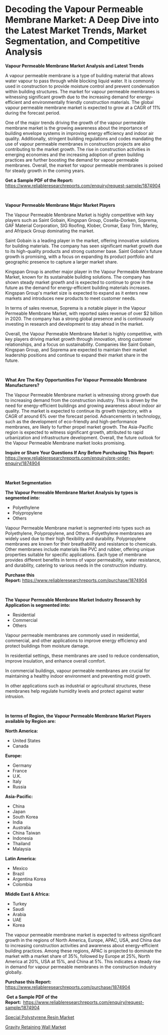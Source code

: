 <p><h1>Decoding the Vapour Permeable Membrane Market: A Deep Dive into the Latest Market Trends, Market Segmentation, and Competitive Analysis</h1></p><p><strong>Vapour Permeable Membrane Market Analysis and Latest Trends</strong></p>
<p><p>A vapour permeable membrane is a type of building material that allows water vapour to pass through while blocking liquid water. It is commonly used in construction to provide moisture control and prevent condensation within building structures. The market for vapour permeable membranes is witnessing significant growth due to the increasing demand for energy-efficient and environmentally friendly construction materials. The global vapour permeable membrane market is expected to grow at a CAGR of 11% during the forecast period.</p><p>One of the major trends driving the growth of the vapour permeable membrane market is the growing awareness about the importance of building envelope systems in improving energy efficiency and indoor air quality. Additionally, stringent building regulations and codes mandating the use of vapour permeable membranes in construction projects are also contributing to the market growth. The rise in construction activities in emerging economies and the increasing adoption of green building practices are further boosting the demand for vapour permeable membranes. Overall, the market for vapour permeable membranes is poised for steady growth in the coming years.</p></p>
<p><strong>Get a Sample PDF of the Report:&nbsp;</strong> <a href="https://www.reliableresearchreports.com/enquiry/request-sample/1874904">https://www.reliableresearchreports.com/enquiry/request-sample/1874904</a></p>
<p>&nbsp;</p>
<p><strong>Vapour Permeable Membrane Major Market Players</strong></p>
<p><p>The Vapour Permeable Membrane Market is highly competitive with key players such as Saint Gobain, Kingspan Group, Cosella-Dorken, Soprema, GAF Material Corporation, SIG Roofing, Klober, Cromar, Easy Trim, Marley, and Afripack Group dominating the market.</p><p>Saint Gobain is a leading player in the market, offering innovative solutions for building materials. The company has seen significant market growth due to its high-quality products and strong customer base. Saint Gobain's future growth is promising, with a focus on expanding its product portfolio and geographic presence to capture a larger market share.</p><p>Kingspan Group is another major player in the Vapour Permeable Membrane Market, known for its sustainable building solutions. The company has shown steady market growth and is expected to continue to grow in the future as the demand for energy-efficient building materials increases. Kingspan Group's market size is expected to expand as it enters new markets and introduces new products to meet customer needs.</p><p>In terms of sales revenue, Soprema is a notable player in the Vapour Permeable Membrane Market, with reported sales revenue of over $2 billion in 2020. The company has a strong global presence and is continuously investing in research and development to stay ahead in the market.</p><p>Overall, the Vapour Permeable Membrane Market is highly competitive, with key players driving market growth through innovation, strong customer relationships, and a focus on sustainability. Companies like Saint Gobain, Kingspan Group, and Soprema are expected to maintain their market leadership positions and continue to expand their market share in the future.</p></p>
<p>&nbsp;</p>
<p><strong>What Are The Key Opportunities For Vapour Permeable Membrane Manufacturers?</strong></p>
<p><p>The Vapour Permeable Membrane market is witnessing strong growth due to increasing demand from the construction industry. This is driven by the need for energy-efficient buildings and growing awareness about indoor air quality. The market is expected to continue its growth trajectory, with a CAGR of around 6% over the forecast period. Advancements in technology, such as the development of eco-friendly and high-performance membranes, are likely to further propel market growth. The Asia-Pacific region is expected to witness significant growth, attributed to rapid urbanization and infrastructure development. Overall, the future outlook for the Vapour Permeable Membrane market looks promising.</p></p>
<p><strong>Inquire or Share Your Questions If Any Before Purchasing This Report:</strong> <a href="https://www.reliableresearchreports.com/enquiry/pre-order-enquiry/1874904">https://www.reliableresearchreports.com/enquiry/pre-order-enquiry/1874904</a></p>
<p>&nbsp;</p>
<p><strong>Market Segmentation</strong></p>
<p><strong>The Vapour Permeable Membrane Market Analysis by types is segmented into:</strong></p>
<p><ul><li>Polyethylene</li><li>Polypropylene</li><li>Others</li></ul></p>
<p><p>Vapour Permeable Membrane market is segmented into types such as Polyethylene, Polypropylene, and Others. Polyethylene membranes are widely used due to their high flexibility and durability. Polypropylene membranes are known for their breathability and resistance to chemicals. Other membranes include materials like PVC and rubber, offering unique properties suitable for specific applications. Each type of membrane provides different benefits in terms of vapor permeability, water resistance, and durability, catering to various needs in the construction industry.</p></p>
<p><strong>Purchase this Report:&nbsp;</strong><a href="https://www.reliableresearchreports.com/purchase/1874904">https://www.reliableresearchreports.com/purchase/1874904</a></p>
<p>&nbsp;</p>
<p><strong>The Vapour Permeable Membrane Market Industry Research by Application is segmented into:</strong></p>
<p><ul><li>Residential</li><li>Commercial</li><li>Others</li></ul></p>
<p><p>Vapour permeable membranes are commonly used in residential, commercial, and other applications to improve energy efficiency and protect buildings from moisture damage. </p><p>In residential settings, these membranes are used to reduce condensation, improve insulation, and enhance overall comfort. </p><p>In commercial buildings, vapour permeable membranes are crucial for maintaining a healthy indoor environment and preventing mold growth. </p><p>In other applications such as industrial or agricultural structures, these membranes help regulate humidity levels and protect against water intrusion.</p></p>
<p>&nbsp;</p>
<p><strong>In terms of Region, the Vapour Permeable Membrane Market Players available by Region are:</strong></p>
<p>
    <p> <strong> North America: </strong>
        <ul>
            <li>United States</li>
            <li>Canada</li>
        </ul>
        </p> 
    <p> <strong> Europe: </strong>
        <ul>
            <li>Germany</li>
            <li>France</li>
            <li>U.K.</li>
            <li>Italy</li>
            <li>Russia</li>
        </ul>
        </p> 
    <p> <strong> Asia-Pacific: </strong>
        <ul>
            <li>China</li>
            <li>Japan</li>
            <li>South Korea</li>
            <li>India</li>
            <li>Australia</li>
            <li>China Taiwan</li>
            <li>Indonesia</li>
            <li>Thailand</li>
            <li>Malaysia</li>
        </ul>
        </p> 
    <p> <strong> Latin America: </strong>
        <ul>
            <li>Mexico</li>
            <li>Brazil</li>
            <li>Argentina Korea</li>
            <li>Colombia</li>
        </ul>
        </p> 
    <p> <strong> Middle East & Africa: </strong>
        <ul>
            <li>Turkey</li>
            <li>Saudi</li>
            <li>Arabia</li>
            <li>UAE</li>
            <li>Korea</li>
        </ul>
    </p>
    </p>
<p><p>The vapour permeable membrane market is expected to witness significant growth in the regions of North America, Europe, APAC, USA, and China due to increasing construction activities and awareness about energy-efficient building practices. Among these regions, APAC is projected to dominate the market with a market share of 35%, followed by Europe at 25%, North America at 20%, USA at 15%, and China at 5%. This indicates a steady rise in demand for vapour permeable membranes in the construction industry globally.</p></p>
<p><strong>Purchase this Report: </strong><a href="https://www.reliableresearchreports.com/purchase/1874904">https://www.reliableresearchreports.com/purchase/1874904</a></p>
<p>&nbsp;<strong>Get a Sample PDF of the Report:&nbsp;&nbsp;</strong><a href="https://www.reliableresearchreports.com/enquiry/request-sample/1874904">https://www.reliableresearchreports.com/enquiry/request-sample/1874904</a></p>
<p><strong></strong></p>
<p><p><a href="https://cute-banjo-8ca.notion.site/Special-Polystyrene-Resin-Market-Size-Growth-Outlook-from-2024-to-2031-projecting-at-Market-s-Tren-b19408c00c7447f9a51dd5ec0b4e8a83">Special Polystyrene Resin Market</a></p><p><a href="https://github.com/lataunyatinikmelvin59ilbd0dv/Market-Research-Report-List-1/blob/main/gravity-retaining-wall-market.md">Gravity Retaining Wall Market</a></p></p>